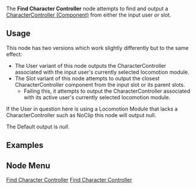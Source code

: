 <languages></languages> <translate>

The **Find Character Controller** node attempts to find and output a
[CharacterController
(Component)](CharacterController_(Component) "wikilink") from either the
input user or slot.

## Usage

This node has two versions which work slightly differently but to the
same effect:

-   The User variant of this node outputs the CharacterController
    associated with the input user's currently selected locomotion
    module.
-   The Slot variant of this node attempts to output the closest
    CharacterController component from the input slot or its parent
    slots.
    -   Failing this, it attempts to output the CharacterController
        associated with its active user's currently selected locomotion
        module.

If the User in question here is using a Locomotion Module that lacks a
CharacterController such as NoClip this node will output null.

The Default output is *null*.

## Examples

## Node Menu

</translate>

[Find Character
Controller](Category:Protoflux{{#translation:}} "wikilink") [Find
Character
Controller](Category:Protoflux:Physics{{#translation:}} "wikilink")